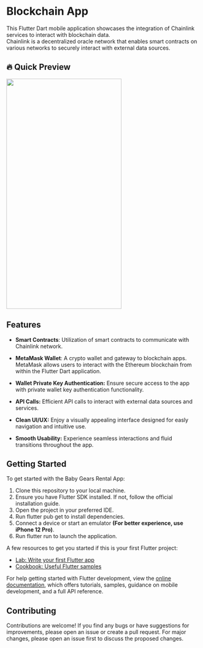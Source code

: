 # Blockchain App

This Flutter Dart mobile application showcases the integration of Chainlink services to interact with blockchain data.</br>
Chainlink is a decentralized oracle network that enables smart contracts on various networks to securely interact with external data sources.


## 🔥 Quick Preview

<img src="https://github.com/youssifsamir/Blockchain-App/assets/113045942/f91048d3-a5ad-4c29-8720-6f90604a6ff5" width="300" height="600" />


## Features

- **Smart Contracts**: Utilization of smart contracts to communicate with Chainlink network.
  
- **MetaMask Wallet**: A crypto wallet and gateway to blockchain apps. MetaMask allows users to interact with the Ethereum blockchain from within the Flutter Dart application.
  
- **Wallet Private Key Authentication:** Ensure secure access to the app with private wallet key authentication functionality.

- **API Calls:** Efficient API calls to interact with external data sources and services.
  
- **Clean UI/UX:** Enjoy a visually appealing interface designed for easly navigation and intuitive use.
  
- **Smooth Usability:** Experience seamless interactions and fluid transitions throughout the app.
  
  
## Getting Started

To get started with the Baby Gears Rental App:

  1. Clone this repository to your local machine.
  2. Ensure you have Flutter SDK installed. If not, follow the official installation guide.
  3. Open the project in your preferred IDE.
  4. Run flutter pub get to install dependencies.
  5. Connect a device or start an emulator **(For better experience, use iPhone 12 Pro)**.
  6. Run flutter run to launch the application.

A few resources to get you started if this is your first Flutter project:

- [Lab: Write your first Flutter app](https://docs.flutter.dev/get-started/codelab)
- [Cookbook: Useful Flutter samples](https://docs.flutter.dev/cookbook)

For help getting started with Flutter development, view the [online documentation](https://docs.flutter.dev/), which offers tutorials, samples, guidance on mobile development, and a full API reference.

## Contributing

Contributions are welcome! If you find any bugs or have suggestions for improvements, please open an issue or create a pull request. For major changes, please open an issue first to discuss the proposed changes.
